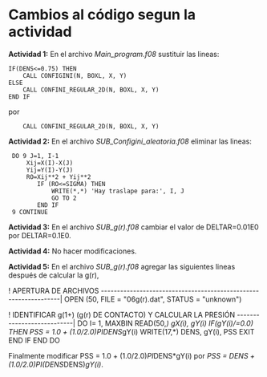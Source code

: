 # Cambios al código segun la actividad

**Actividad 1:** En el archivo *Main_program.f08* sustituir las lineas:


    IF(DENS<=0.75) THEN
        CALL CONFIGINI(N, BOXL, X, Y)
    ELSE
        CALL CONFINI_REGULAR_2D(N, BOXL, X, Y)
    END IF
    
    
por


        CALL CONFINI_REGULAR_2D(N, BOXL, X, Y)
        

**Actividad 2:** En el archivo *SUB_Configini_aleatoria.f08* eliminar las lineas:


     DO 9 J=1, I-1
         Xij=X(I)-X(J)
         Yij=Y(I)-Y(J)
         RO=Xij**2 + Yij**2 
            IF (RO<=SIGMA) THEN
                WRITE(*,*) 'Hay traslape para:', I, J
                GO TO 2
            END IF
     9 CONTINUE


**Actividad 3:** En el archivo *SUB_g(r).f08* cambiar el valor de DELTAR=0.01E0 por DELTAR=0.1E0. 


**Actividad 4:** No hacer modificaciones. 


**Actividad 5:** En el archivo *SUB_g(r).f08* agregar las siguientes lineas después de calcular la g(r),


! APERTURA DE ARCHIVOS -----------------------------------------------------------------|
    OPEN (50, FILE = "06g(r).dat", STATUS = "unknown")


! IDENTIFICAR g(1+) (g(r) DE CONTACTO) Y CALCULAR LA PRESIÓN ---------------------------|
    DO I= 1, MAXBIN
        READ(50,*) gX(i), gY(i)
            IF(gY(i)/=0.0) THEN 
            PSS = 1.0 + (1.0/2.0)*PI*DENS*gY(i)
                WRITE(17,*) DENS, gY(i), PSS
            EXIT
            END IF
    END DO


Finalmente modificar PSS = 1.0 + (1.0/2.0)*PI*DENS*gY(i) por *PSS = DENS + (1.0/2.0)*PI*(DENS*DENS)*gY(i)*.

